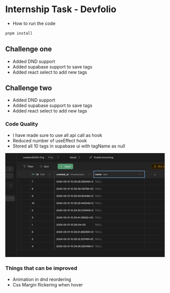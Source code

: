 # Internship Task - Devfolio

- How to run the code 
```bash
pnpm install
```

## Challenge one 
<ul>
  <li>Added DND support</li>
  <li>Added supabase support to save tags</li>
  <li>Added react select to add new tags</li>
</ul> 


## Challenge two 
<ul>
  <li>Added DND support</li>
  <li>Added supabase support to save tags</li>
  <li>Added react select to add new tags</li>
</ul> 



### Code Quality 

- I have made sure to use all api call as hook
- Reduced number of useEffect hook
- Stored all 10 tags in supabase ui with tagName as null
<img src="./public/db.png"/>



### Things that can be improved
- Animation in dnd reordering
- Css Margin flickering when hover